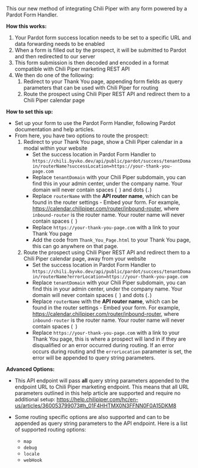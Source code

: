 This our new method of integrating Chili Piper with any form powered by a Pardot Form Handler.

**How this works:**
1. Your Pardot form success location needs to be set to a specific URL and data forwarding needs to be enabled
2. When a form is filled out by the prospect, it will be submitted to Pardot and then redirected to our server
3. This form submission is then decoded and encoded in a format compatible with Chili Piper marketing REST API
4. We then do one of the following:
   1. Redirect to your Thank You page, appending form fields as query parameters that can be used with Chili Piper for routing
   2. Route the prospect using Chili Piper REST API and redirect them to a Chili Piper calendar page


**How to set this up:**
* Set up your form to use the Pardot Form Handler, following Pardot documentation and help articles.
* From here, you have two options to route the prospect:
  1.  Redirect to your Thank You page, show a Chili Piper calendar in a modal within your website
       *  Set the success location in Pardot Form Handler to `https://chili.byvko.dev/api/public/pardot/success/tenantDomain/routerName?successLocation=https://your-thank-you-page.com`
       *  Replace `tenantDomain` with your Chili Piper subdomain, you can find this in your admin center, under the company name. Your domain will never contain spaces (` `) and dots (`.`)
       *  Replace `routerName` with the **API router name**, which can be found in the router settings - Embed your form. For example, https://calendar.chilipiper.com/router/inbound-router, where `inbound-router` is the router name. Your router name will never contain spaces (` `)
       *  Replace `https://your-thank-you-page.com` with a link to your Thank You page
       *  Add the code from `Thank_You_Page.html` to your Thank You page, this can go anywhere on that page.
  2.  Route the prospect using Chili Piper REST API and redirect them to a Chili Piper calendar page, away from your website
       *  Set the success location in Pardot Form Handler to `https://chili.byvko.dev/api/public/pardot/success/tenantDomain/routerName?errorLocation=https://your-thank-you-page.com`
       *  Replace `tenantDomain` with your Chili Piper subdomain, you can find this in your admin center, under the company name. Your domain will never contain spaces (` `) and dots (`.`)
       *  Replace `routerName` with the **API router name**, which can be found in the router settings - Embed your form. For example, https://calendar.chilipiper.com/router/inbound-router, where `inbound-router` is the router name. Your router name will never contain spaces (` `)
       *  Replace `https://your-thank-you-page.com` with a link to your Thank You page, this is where a prospect will land in if they are disqualified or an error occurred during routing. If an error occurs during routing and the `errorLocation` parameter is set, the error will be appended to query string parameters.

**Advanced Options:**
* This API endpoint will pass **all** query string parameters appended to the endpoint URL to Chili Piper marketing endpoint. This means that all URL parameters outlined in this help article are supported and require no additional setup:
https://help.chilipiper.com/hc/en-us/articles/360053799073#h_01F4HHTMX0N3FFNN0F0A15DKM8

* Some routing specific options are also supported and can to be appended as query string parameters to the API endpoint. Here is a list of supported routing options:
  * `map`
  * `debug`
  * `locale`
  * `webHook`
